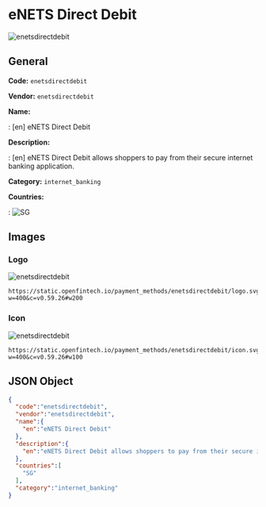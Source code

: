 
# eNETS Direct Debit 
![enetsdirectdebit](https://static.openfintech.io/payment_methods/enetsdirectdebit/logo.svg?w=400&c=v0.59.26#w200)  

## General 
**Code:** `enetsdirectdebit` 
 
**Vendor:** `enetsdirectdebit` 
 
**Name:**  
 
:	[en] eNETS Direct Debit  
 
**Description:**  
 
: [en] eNETS Direct Debit allows shoppers to pay from their secure internet banking application.  
 
**Category:** `internet_banking` 
 
**Countries:**  
 
:	![SG](https://cdnjs.cloudflare.com/ajax/libs/flag-icon-css/3.3.0/flags/4x3/sg.svg#w24)  
 

## Images 

### Logo 
![enetsdirectdebit](https://static.openfintech.io/payment_methods/enetsdirectdebit/logo.svg?w=400&c=v0.59.26#w200)  

```
https://static.openfintech.io/payment_methods/enetsdirectdebit/logo.svg?w=400&c=v0.59.26#w200
```  

### Icon 
![enetsdirectdebit](https://static.openfintech.io/payment_methods/enetsdirectdebit/icon.svg?w=400&c=v0.59.26#w100)  

```
https://static.openfintech.io/payment_methods/enetsdirectdebit/icon.svg?w=400&c=v0.59.26#w100
```  

## JSON Object 

```json
{
  "code":"enetsdirectdebit",
  "vendor":"enetsdirectdebit",
  "name":{
    "en":"eNETS Direct Debit"
  },
  "description":{
    "en":"eNETS Direct Debit allows shoppers to pay from their secure internet banking application."
  },
  "countries":[
    "SG"
  ],
  "category":"internet_banking"
}
```  
